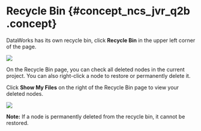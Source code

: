 # Recycle Bin {#concept_ncs_jvr_q2b .concept}

DataWorks has its own recycle bin, click **Recycle Bin** in the upper left corner of the page.

![](http://static-aliyun-doc.oss-cn-hangzhou.aliyuncs.com/assets/img/16334/15427065248242_en-US.png)

On the Recycle Bin page, you can check all deleted nodes in the current project. You can also right-click a node to restore or permanently delete it.

Click **Show My Files** on the right of the Recycle Bin page to view your deleted nodes.

![](http://static-aliyun-doc.oss-cn-hangzhou.aliyuncs.com/assets/img/16334/15427065248255_en-US.png)

**Note:** If a node is permanently deleted from the recycle bin, it cannot be restored.

